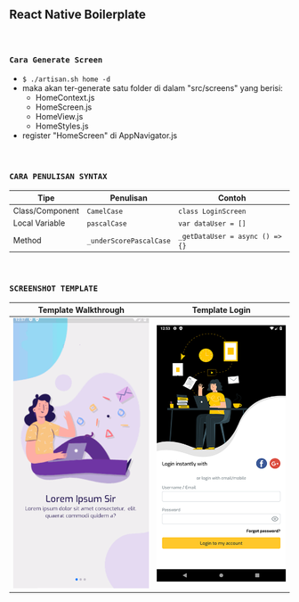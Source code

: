 ## React Native Boilerplate

<br>

### `Cara Generate Screen`
- ```$ ./artisan.sh home -d```
- maka akan ter-generate satu folder di dalam "src/screens" yang berisi:
  - HomeContext.js
  - HomeScreen.js
  - HomeView.js
  - HomeStyles.js
- register "HomeScreen" di AppNavigator.js

<br>

### `CARA PENULISAN SYNTAX`
|Tipe|Penulisan|Contoh| 
|---|---|---|
|Class/Component|`CamelCase`|`class LoginScreen`|
|Local Variable|`pascalCase`|`var dataUser = []`|
|Method|`_underScorePascalCase`|`_getDataUser = async () => {}`|

<br>

### `SCREENSHOT TEMPLATE`

<table>
  <thead>
    <th>Template Walkthrough</th>
    <th>Template Login</th>
  </thead>
  <tbody>
    <td><img src='./walkthrough.gif' /></td>
    <td><img src='./login.png' /></td>
  </tbody>
</table>
